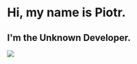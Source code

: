 
# Hi, my name is Piotr.
## I'm the Unknown Developer.

[<img src="https://img.shields.io/badge/Know%20More-Click%20Here-blue?style=for-the-badge" onclick="window.location.href='https://piotrkulisz.github.io'">](https://piotrkulisz.github.io)

